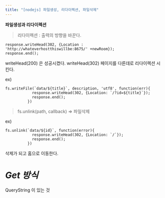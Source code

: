 ```yaml
---
title: "[nodejs] 파일생성, 리다이렉션, 파일삭제"
---
```


**파일생성과 리다이렉션**
>리다이렉션 : 출력의 방향을 바꾼다.

```
response.writeHead(302, {Location : 'http://whateverhostthiswillbe:8675/' +newRoom});
response.end();
```

writeHead(200) 은 성공시켰다.
writeHead(302) 페이지를 다른데로 리다이렉션 시킨다.


ex)
```
fs.writeFile(`data/${title}`, description, 'utf8', function(err){
            response.writeHead(302, {Location: `/?id=${title}`});
            response.end();
          })
```


>  fs.unlink(path, callback) => 파일삭제

ex)
```
fs.unlink(`data/${id}`, function(error){
            response.writeHead(302, {Location: `/`});
            response.end();
          })
```
삭제가 되고 홈으로 이동한다.



# *Get 방식*
QueryString 이 있는 것

